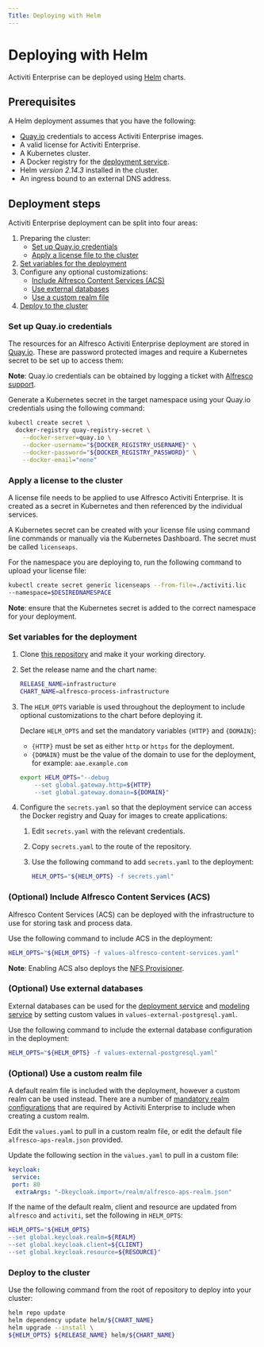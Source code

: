 ```yaml
---
Title: Deploying with Helm
---
```


# Deploying with Helm 
Activiti Enterprise can be deployed using [Helm](https://helm.sh) charts. 

## Prerequisites 
A Helm deployment assumes that you have the following:

* [Quay.io](https://quay.io) credentials to access Activiti Enterprise images. 
* A valid license for Activiti Enterprise.
* A Kubernetes cluster.
* A Docker registry for the [deployment service](../architecture/platform.md#deployment-service).
* Helm *version 2.14.3* installed in the cluster. 
* An ingress bound to an external DNS address.  

## Deployment steps
Activiti Enterprise deployment can be split into four areas: 

1. Preparing the cluster:
	* [Set up Quay.io credentials](#set-up-quayio-credentials)
	* [Apply a license file to the cluster](#apply-a-license-to-the-cluster)
2. [Set variables for the deployment](#set-the-variables-for-the-deployment)
3. Configure any optional customizations:
	* [Include Alfresco Content Services (ACS)](#optional-include-alfresco-content-services-acs)
	* [Use external databases](#optional-use-external-databases)
	* [Use a custom realm file](#optional-use-a-custom-realm-file)
4. [Deploy to the cluster](#deploy-to-the-cluster) 

### Set up Quay.io credentials 
The resources for an Alfresco Activiti Enterprise deployment are stored in [Quay.io](https://quay.io/). These are password protected images and require a Kubernetes secret to be set up to access them:

**Note**: Quay.io credentials can be obtained by logging a ticket with [Alfresco support](https://support.alfresco.com).

Generate a Kubernetes secret in the target namespace using your Quay.io credentials using the following command:

```bash
kubectl create secret \
  docker-registry quay-registry-secret \
  	--docker-server=quay.io \
   	--docker-username="${DOCKER_REGISTRY_USERNAME}" \
  	--docker-password="${DOCKER_REGISTRY_PASSWORD}" \
   	--docker-email="none"
```

### Apply a license to the cluster
A license file needs to be applied to use Alfresco Activiti Enterprise. It is created as a secret in Kubernetes and then referenced by the individual services. 

A Kubernetes secret can be created with your license file using command line commands or manually via the Kubernetes Dashboard. The secret must be called `licenseaps`.

For the namespace you are deploying to, run the following command to upload your license file:

```bash
kubectl create secret generic licenseaps --from-file=./activiti.lic
--namespace=$DESIREDNAMESPACE
```

**Note**: ensure that the Kubernetes secret is added to the correct namespace for your deployment.

### Set variables for the deployment 

1. Clone [this repository](https://github.com/Alfresco/alfresco-process-infrastructure-deployment) and make it your working directory.

2. Set the release name and the chart name:

	```bash
	RELEASE_NAME=infrastructure
	CHART_NAME=alfresco-process-infrastructure
	```

3. The `HELM_OPTS` variable is used throughout the deployment to include optional customizations to the chart before deploying it. 

	Declare `HELM_OPTS` and set the mandatory variables `{HTTP}` and `{DOMAIN}`: 
	* `{HTTP}` must be set as either `http` or `https` for the deployment.
	* `{DOMAIN}` must be the value of the domain to use for the deployment, for example: `aae.example.com`

	```bash
	export HELM_OPTS="--debug
  		--set global.gateway.http=${HTTP}
  		--set global.gateway.domain=${DOMAIN}"
	```
	
4. Configure the `secrets.yaml` so that the deployment service can access the Docker registry and Quay for images to create applications: 

	1. Edit `secrets.yaml` with the relevant credentials.

	2. Copy `secrets.yaml` to the route of the repository.

	3. Use the following command to add `secrets.yaml` to the deployment:

		```bash
		HELM_OPTS="${HELM_OPTS} -f secrets.yaml"
		```

### (Optional) Include Alfresco Content Services (ACS)
Alfresco Content Services (ACS) can be deployed with the infrastructure to use for storing task and process data.

Use the following command to include ACS in the deployment: 

```bash
HELM_OPTS="${HELM_OPTS} -f values-alfresco-content-services.yaml"
```

**Note**: Enabling ACS also deploys the [NFS Provisioner](https://github.com/kubernetes-incubator/external-storage/tree/master/nfs). 

### (Optional) Use external databases
External databases can be used for the [deployment service](../../architecture/platform.md#deployment-service) and [modeling service](../../architecture/platform.md#modeling-service) by setting custom values in `values-external-postgresql.yaml`.

Use the following command to include the external database configuration in the deployment:

```bash
HELM_OPTS="${HELM_OPTS} -f values-external-postgresql.yaml"
```

### (Optional) Use a custom realm file
A default realm file is included with the deployment, however a custom realm can be used instead. There are a number of [mandatory realm configurations](../helm/realm.md) that are required by Activiti Enterprise to include when creating a custom realm.

Edit the `values.yaml` to pull in a custom realm file, or edit the default file `alfresco-aps-realm.json` provided. 

Update the following section in the `values.yaml` to pull in a custom file: 

```yaml
keycloak:
 service:
 port: 80
  extraArgs: "-Dkeycloak.import=/realm/alfresco-aps-realm.json"
```

If the name of the default realm, client and resource are updated from `alfresco` and `activiti`, set the following in `HELM_OPTS`:

```bash
HELM_OPTS="${HELM_OPTS} 
--set global.keycloak.realm=${REALM} 
--set global.keycloak.client=${CLIENT}
--set global.keycloak.resource=${RESOURCE}"
```

### Deploy to the cluster
Use the following command from the root of repository to deploy into your cluster:

```bash
helm repo update
helm dependency update helm/${CHART_NAME}
helm upgrade --install \
${HELM_OPTS} ${RELEASE_NAME} helm/${CHART_NAME}
```